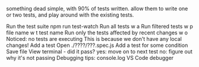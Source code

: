 something dead simple, with 90% of tests written.
  allow them to write one or two tests, and play around with the existing tests.

Run the test suite
    npm run test-watch
    Run all tests
      w a
    Run filtered tests
      w p file name
      w t test name
    Run only the tests affected by recent changes
      w o
        Noticed: no tests are executing
        This is because we don't have any local changes!
  Add a test
    Open ./????/???.spec.js
    Add a test for some condition
    Save file
      View terminal - did it pass?
        yes: move on to next test
        no: figure out why it's not passing
      Debugging tips:
        console.log
        VS Code debugger